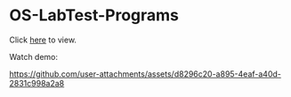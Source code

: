 # OS-LabTest-Programs

Click [here](https://surajsg23.github.io/OS-LabTest-Programs/) to view.




Watch demo:

https://github.com/user-attachments/assets/d8296c20-a895-4eaf-a40d-2831c998a2a8
